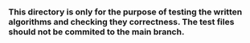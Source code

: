 ### This directory is only for the purpose of testing the written algorithms and checking they correctness. The test files should not be commited to the main branch.